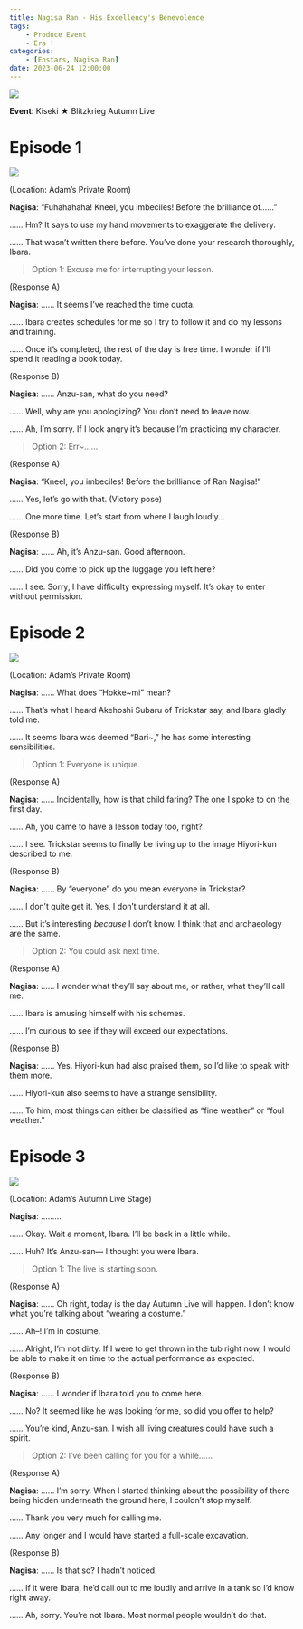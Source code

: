 ```yaml
---
title: Nagisa Ran - His Excellency's Benevolence
tags: 
    - Produce Event
    - Era !
categories: 
    - [Enstars, Nagisa Ran]
date: 2023-06-24 12:00:00
---
```

<img src="/images/General Images/vf7f9w89.png">

**Event**: Kiseki ★ Blitzkrieg Autumn Live

<!-- more -->

# Episode 1

<img src="/images/FirstEra/ProduceRMN2/3tdrjnl6.png">

(Location: Adam’s Private Room)

**Nagisa**: “Fuhahahaha! Kneel, you imbeciles! Before the brilliance of……”

…… Hm? It says to use my hand movements to exaggerate the delivery.

…… That wasn’t written there before. You’ve done your research thoroughly, Ibara.

> Option 1: Excuse me for interrupting your lesson.

(Response A)

**Nagisa**: …… It seems I’ve reached the time quota.

…… Ibara creates schedules for me so I try to follow it and do my lessons and training.

…… Once it’s completed, the rest of the day is free time. I wonder if I’ll spend it reading a book today.

(Response B)

**Nagisa**: …… Anzu-san, what do you need?

…… Well, why are you apologizing? You don’t need to leave now.

…… Ah, I’m sorry. If I look angry it’s because I’m practicing my character.

> Option 2: Err~……

(Response A)

**Nagisa**: “Kneel, you imbeciles! Before the brilliance of Ran Nagisa!”

…… Yes, let’s go with that. (Victory pose)

…… One more time. Let’s start from where I laugh loudly…

(Response B)

**Nagisa**: …… Ah, it’s Anzu-san. Good afternoon.

…… Did you come to pick up the luggage you left here?

…… I see. Sorry, I have difficulty expressing myself. It’s okay to enter without permission.

# Episode 2

<img src="/images/FirstEra/ProduceRMN2/67tsnm6t.png">

(Location: Adam’s Private Room)

**Nagisa**: …… What does “Hokke~mi” mean?

…… That’s what I heard Akehoshi Subaru of Trickstar say, and Ibara gladly told me.

…… It seems Ibara was deemed “Bari~,” he has some interesting sensibilities.

> Option 1: Everyone is unique.

(Response A)

**Nagisa**: …… Incidentally, how is that child faring? The one I spoke to on the first day.

…… Ah, you came to have a lesson today too, right?

…… I see. Trickstar seems to finally be living up to the image Hiyori-kun described to me.

(Response B)

**Nagisa**: …… By “everyone” do you mean everyone in Trickstar?

…… I don’t quite get it. Yes, I don’t understand it at all.

…… But it’s interesting *because* I don’t know. I think that and archaeology are the same.

> Option 2: You could ask next time.

(Response A)

**Nagisa**: …… I wonder what they’ll say about me, or rather, what they’ll call me.

…… Ibara is amusing himself with his schemes.

…… I’m curious to see if they will exceed our expectations.

(Response B)

**Nagisa**: …… Yes. Hiyori-kun had also praised them, so I’d like to speak with them more.

…… Hiyori-kun also seems to have a strange sensibility.

…… To him, most things can either be classified as “fine weather” or “foul weather.”

# Episode 3

<img src="/images/FirstEra/ProduceRMN2/z2vkwewh.png">

(Location: Adam’s Autumn Live Stage)

**Nagisa**: ………

…… Okay. Wait a moment, Ibara. I’ll be back in a little while.

…… Huh? It’s Anzu-san— I thought you were Ibara.

> Option 1: The live is starting soon.

(Response A)

**Nagisa**: …… Oh right, today is the day Autumn Live will happen. I don’t know what you’re talking about “wearing a costume.”

…… Ah–! I’m in costume.

…… Alright, I’m not dirty. If I were to get thrown in the tub right now, I would be able to make it on time to the actual performance as expected.

(Response B)

**Nagisa**: …… I wonder if Ibara told you to come here.

…… No? It seemed like he was looking for me, so did you offer to help?

…… You’re kind, Anzu-san. I wish all living creatures could have such a spirit.

> Option 2: I’ve been calling for you for a while……

(Response A)

**Nagisa**: …… I’m sorry. When I started thinking about the possibility of there being hidden underneath the ground here, I couldn’t stop myself.

…… Thank you very much for calling me.

…… Any longer and I would have started a full-scale excavation.

(Response B)

**Nagisa**: …… Is that so? I hadn’t noticed.

…… If it were Ibara, he’d call out to me loudly and arrive in a tank so I’d know right away.

…… Ah, sorry. You’re not Ibara. Most normal people wouldn’t do that.
